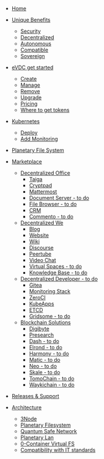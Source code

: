 - [Home](readme)
- [Unique Benefits](usp)
  - [Security](usp_secure)
  - [Decentralized](usp_decentralized)
  - [Autonomous](usp_autonomous)
  - [Compatible](usp_compatible)
  - [Sovereign](usp_sovereign)
- [eVDC get started](evdc_getting_started)
  - [Create](evdc_create)
  - [Manage](evdc_manage)
  - [Remove](evdc_remove)
  - [Upgrade](evdc_upgrade)
  - [Pricing](evdc_pricing)
  - [Where to get tokens](buy_tft)
- [Kubernetes](kubernetes)
  - [Deploy](kubernetes_deploy)
  - [Add Monitoring](kubernetes_monitor)
- [Planetary File System](threefold:planetary_fs)
- [Marketplace](evdc_marketplace)
  - [Decentralized Office](evdc_office)
    - [Taiga](evdc_taiga)
    - [Cryptpad](evdc_cryptpad)
    - [Mattermost](evdc_mattermost)
    - [Document Server - to do]()
    - [File Browser - to do]()
    - [CRM](evdc_crm)
    - [Commento - to do]()
  - [Decentralized We](evdc_we)
    - [Blog](evdc_blog)
    - [Website](evdc_website)
    - [Wiki](evdc_wiki)
    - [Discourse](evdc_discourse)
    - [Peertube](evdc_peertube)
    - [Video Chat](evdc_videochat)
    - [Virtual Spaces - to do]()
    - [Knowledge Base - to do]()
  - [Decentralized Developer - to do]()
    - [Gitea](evdc_gitea)
    - [Monitoring Stack](evdc_monitoring_stack)
    - [ZeroCI](evdc_zeroci)
    - [KubeApps](evdc_kubeapps)
    - [ETCD](evdc_etcd)
    - [Gridsome - to do]()
  - [Blockchain Solutions](evdc_blockchain)
    - [Digibyte](evdc_digibyte)
    - [Presearch](evdc_presearch)
    - [Dash - to do]()
    - [Elrond - to do]()
    - [Harmony - to do]()
    - [Matic - to do]()
    - [Neo - to do]()
    - [Skale - to do]()
    - [TomoChain - to do]()
    - [Waykichain - to do]()

- [Releases & Support](support)
- [Architecture](cloud_architecture)
  - [3Node](threefold:3node)
  - [Planetary Filesystem](threefold:quantumsafe_storage_concept)
  - [Quantum Safe Network](architecture_network.md)
  - [Planetary Lan](tf_lan.md)
  - [0-Container Virtual FS](sdk:architecture_flist)
  - [Compatibility with IT standards](usp_compatible)